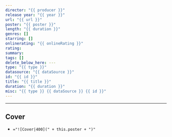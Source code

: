 ```yaml
---
director: "{{ producer }}"
release year: "{{ year }}"
url: "{{ url }}"
poster: "{{ poster }}"
length: "{{ duration }}"
genres: []
starring: []
onlinerating: "{{ onlineRating }}"
rating: 
summary: 
tags: []
delete_below_here: ---
type: "{{ type }}"
datasource: "{{ dataSource }}"
id: "{{ id }}"
title: "{{ title }}"
duration: "{{ duration }}"
misc: "{{ type }} {{ dataSource }} {{ id }}"
---
```


---
## Cover

- `="![Cover|400](" + this.poster + ")"`
